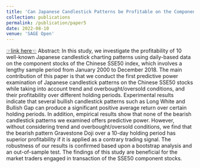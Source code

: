 ```yaml
---
title: 'Can Japanese Candlestick Patterns be Profitable on the Component Stocks of the SSE50 Index? '
collection: publications
permalink: /publication/paper5
date: 2022-08-10
venue: 'SAGE Open'
---
```


[☞link here☜](https://journals.sagepub.com/doi/10.1177/21582440221117803)
Abstract: In this study, we investigate the profitability of 10 well-known Japanese candlestick charting patterns using daily-based data on the component stocks of the Chinese SSE50 index, which involves a lengthy sample period from January 2000 to December 2018. The main contribution of this paper is that we conduct the first predictive power examination of Japanese candlestick patterns on the Chinese SSE50 stocks while taking into account trend and overbought/oversold conditions, and their profitability over different holding periods. Experimental results indicate that several bullish candlestick patterns such as Long White and Bullish Gap can produce a significant positive average return over certain holding periods. In addition, empirical results show that none of the bearish candlestick patterns we examined offers predictive power. However, without considering trend and overbought/oversold conditions, we find that the bearish pattern Gravestone Doji over a 10-day holding period has superior profitability if it is applied as a contrary trading signal. The robustness of our results is confirmed based upon a bootstrap analysis and an out-of-sample test. The findings of this study are beneficial for the market traders engaged in transaction of the SSE50 component stocks.
